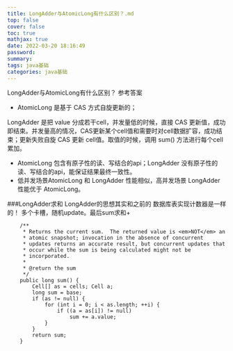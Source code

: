 ```yaml
---
title: LongAdder与AtomicLong有什么区别？.md
top: false
cover: false
toc: true
mathjax: true
date: 2022-03-20 18:16:49
password:
summary:
tags: java基础
categories: java基础
---
```

LongAdder与AtomicLong有什么区别？
参考答案
- AtomicLong 是基于 CAS 方式自旋更新的；

LongAdder 是把 value 分成若干cell，并发量低的时候，直接 CAS 更新值，成功即结束。并发量高的情况，CAS更新某个cell值和需要时对cell数据扩容，成功结束；更新失败自旋 CAS 更新 cell值。取值的时候，调用 sum() 方法进行每个cell累加。
- AtomicLong 包含有原子性的读、写结合的api；LongAdder 没有原子性的读、写结合的api，能保证结果最终一致性。
- 低并发场景AtomicLong 和 LongAdder 性能相似，高并发场景 LongAdder 性能优于 AtomicLong。



###LongAdder求和
LongAdder的思想其实和之前的 数据库表实现计数器是一样的！
多个卡槽，随机update。最后sum求和+ 
~~~
    /**
     * Returns the current sum.  The returned value is <em>NOT</em> an
     * atomic snapshot; invocation in the absence of concurrent
     * updates returns an accurate result, but concurrent updates that
     * occur while the sum is being calculated might not be
     * incorporated.
     *
     * @return the sum
     */
    public long sum() {
        Cell[] as = cells; Cell a;
        long sum = base;
        if (as != null) {
            for (int i = 0; i < as.length; ++i) {
                if ((a = as[i]) != null)
                    sum += a.value;
            }
        }
        return sum;
    }

~~~
